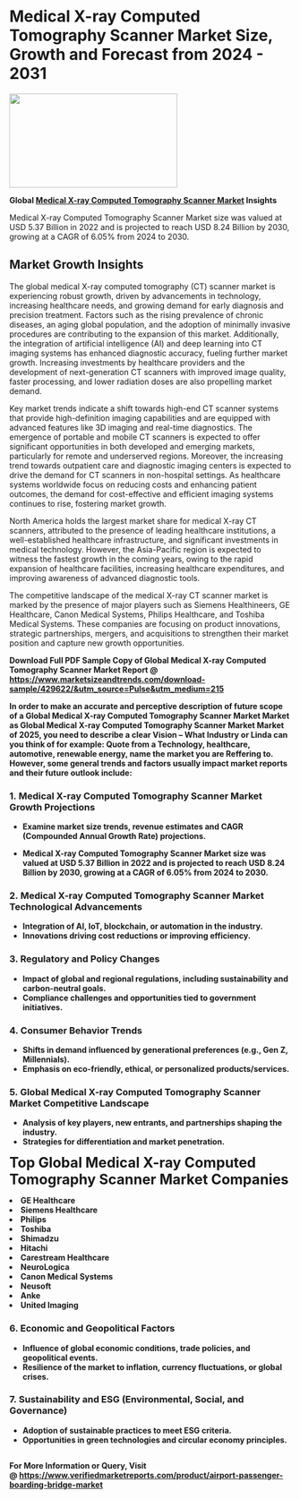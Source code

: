 <H1>Medical X-ray Computed Tomography Scanner Market Size, Growth and Forecast from 2024 - 2031</H1><img class="aligncenter size-medium wp-image-584254" src="https://thirdeyenews.in/wp-content/uploads/2024/09/Global-Market-Research-300x168.jpeg" alt="" width="300" height="168" /><p><strong>Global&nbsp;<a href="https://www.marketsizeandtrends.com/download-sample/429622/&amp;utm_source=Pulse&amp;utm_medium=215">Medical X-ray Computed Tomography Scanner Market</a> Insights</strong></p><p>Medical X-ray Computed Tomography Scanner Market size was valued at USD 5.37 Billion in 2022 and is projected to reach USD 8.24 Billion by 2030, growing at a CAGR of 6.05% from 2024 to 2030.</p><p><h2>Market Growth Insights</h2> <p>The global medical X-ray computed tomography (CT) scanner market is experiencing robust growth, driven by advancements in technology, increasing healthcare needs, and growing demand for early diagnosis and precision treatment. Factors such as the rising prevalence of chronic diseases, an aging global population, and the adoption of minimally invasive procedures are contributing to the expansion of this market. Additionally, the integration of artificial intelligence (AI) and deep learning into CT imaging systems has enhanced diagnostic accuracy, fueling further market growth. Increasing investments by healthcare providers and the development of next-generation CT scanners with improved image quality, faster processing, and lower radiation doses are also propelling market demand.</p> <p><strong></strong></p> <p>Key market trends indicate a shift towards high-end CT scanner systems that provide high-definition imaging capabilities and are equipped with advanced features like 3D imaging and real-time diagnostics. The emergence of portable and mobile CT scanners is expected to offer significant opportunities in both developed and emerging markets, particularly for remote and underserved regions. Moreover, the increasing trend towards outpatient care and diagnostic imaging centers is expected to drive the demand for CT scanners in non-hospital settings. As healthcare systems worldwide focus on reducing costs and enhancing patient outcomes, the demand for cost-effective and efficient imaging systems continues to rise, fostering market growth.</p> <p>North America holds the largest market share for medical X-ray CT scanners, attributed to the presence of leading healthcare institutions, a well-established healthcare infrastructure, and significant investments in medical technology. However, the Asia-Pacific region is expected to witness the fastest growth in the coming years, owing to the rapid expansion of healthcare facilities, increasing healthcare expenditures, and improving awareness of advanced diagnostic tools.</p> <p>The competitive landscape of the medical X-ray CT scanner market is marked by the presence of major players such as Siemens Healthineers, GE Healthcare, Canon Medical Systems, Philips Healthcare, and Toshiba Medical Systems. These companies are focusing on product innovations, strategic partnerships, mergers, and acquisitions to strengthen their market position and capture new growth opportunities.</p> <p><strong></p><p><span class=""><strong>Download Full PDF Sample Copy of Global Medical X-ray Computed Tomography Scanner Market Report</strong> @ <a href="https://www.marketsizeandtrends.com/download-sample/429622/&amp;utm_source=Pulse&amp;utm_medium=215" target="_blank">https://www.marketsizeandtrends.com/download-sample/429622/&amp;utm_source=Pulse&amp;utm_medium=215</a></span></p><p>In order to make an accurate and perceptive description of future scope of a Global&nbsp;Medical X-ray Computed Tomography Scanner Market Market as Global&nbsp;Medical X-ray Computed Tomography Scanner Market Market of 2025, you need to describe a clear Vision &ndash; What Industry or Linda can you think of for example: Quote from a Technology, healthcare, automotive, renewable energy, name the market you are Reffering to. However, some general trends and factors usually impact market reports and their future outlook include:</p><h3>1.&nbsp;<strong>Medical X-ray Computed Tomography Scanner Market Growth Projections</strong></h3><ul><li>Examine market size trends, revenue estimates and CAGR (Compounded Annual Growth Rate) projections.</li><li><p>Medical X-ray Computed Tomography Scanner Market size was valued at USD 5.37 Billion in 2022 and is projected to reach USD 8.24 Billion by 2030, growing at a CAGR of 6.05% from 2024 to 2030.</p></li></ul><h3>2.&nbsp;<strong>Medical X-ray Computed Tomography Scanner Market Technological Advancements</strong></h3><ul><li>Integration of AI, IoT, blockchain, or automation in the industry.</li><li>Innovations driving cost reductions or improving efficiency.</li></ul><h3>3.&nbsp;<strong>Regulatory and Policy Changes</strong></h3><ul><li>Impact of global and regional regulations, including sustainability and carbon-neutral goals.</li><li>Compliance challenges and opportunities tied to government initiatives.</li></ul><h3>4.&nbsp;<strong>Consumer Behavior Trends</strong></h3><ul><li>Shifts in demand influenced by generational preferences (e.g., Gen Z, Millennials).</li><li>Emphasis on eco-friendly, ethical, or personalized products/services.</li></ul><h3>5.&nbsp;<strong>Global Medical X-ray Computed Tomography Scanner Market Competitive Landscape</strong></h3><ul><li>Analysis of key players, new entrants, and partnerships shaping the industry.</li><li>Strategies for differentiation and market penetration.</li></ul><p data-pm-slice="1 1 []"><span style="color: inherit; font-family: inherit; font-size: 25px;">Top Global Medical X-ray Computed Tomography Scanner Market Companies</span></p><div class="" data-test-id=""><p><li>GE Healthcare</li><li> Siemens Healthcare</li><li> Philips</li><li> Toshiba</li><li> Shimadzu</li><li> Hitachi</li><li> Carestream Healthcare</li><li> NeuroLogica</li><li> Canon Medical Systems</li><li> Neusoft</li><li> Anke</li><li> United Imaging</li></p></div><h3>6.&nbsp;<strong>Economic and Geopolitical Factors</strong></h3><ul><li>Influence of global economic conditions, trade policies, and geopolitical events.</li><li>Resilience of the market to inflation, currency fluctuations, or global crises.</li></ul><h3>7.&nbsp;<strong>Sustainability and ESG (Environmental, Social, and Governance)</strong></h3><ul><li>Adoption of sustainable practices to meet ESG criteria.</li><li>Opportunities in green technologies and circular economy principles.</li></ul><h2><strong style="font-size: 14px;">For More Information or Query, Visit @&nbsp;</strong><a style="background-color: #ffffff; font-size: 14px;" href="https://www.marketsizeandtrends.com/report/medical-x-ray-computed-tomography-scanner-market/" target="_blank">https://www.verifiedmarketreports.com/product/airport-passenger-boarding-bridge-market</a></h2>
